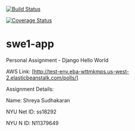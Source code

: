 [![Build Status](https://app.travis-ci.com/Shre26ya/swe1-app.svg?branch=main)](https://app.travis-ci.com/github/Shre26ya/swe1-app)

[![Coverage Status](https://coveralls.io/repos/github/Shre26ya/swe1-app/badge.svg?branch=main)](https://coveralls.io/github/Shre26ya/swe1-app?branch=main)

# swe1-app
Personal Assignment - Django Hello World


AWS Link: [http://test-env.eba-wttmkmps.us-west-2.elasticbeanstalk.com/polls/]

Assignment Details: 

Name: Shreya Sudhakaran 

NYU Net ID: ss18292

NYU N ID: N11379649

